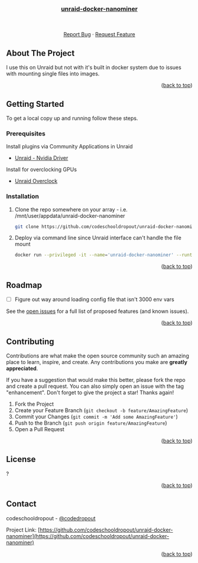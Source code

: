 <div align="center">
  <a href="https://github.com/codeschooldropout/unraid-docker-nanominer">
    <h3 align="center">unraid-docker-nanominer</h3>
  </a>

  <p align="center">
    <br />
    <br />
    <a href="https://github.com/codeschooldropout/unraid-nvidia-overclock/issues">Report Bug</a>
    ·
    <a href="https://github.com/codeschooldropout/unraid-nvidia-overclock/issues">Request Feature</a>
  </p>
</div>

<!-- ABOUT THE PROJECT -->
## About The Project

I use this on Unraid but not with it's built in docker system due to issues with mounting single files into images.

<p align="right">(<a href="#top">back to top</a>)</p>

<!-- GETTING STARTED -->
## Getting Started

To get a local copy up and running follow these steps.

### Prerequisites

Install plugins via Community Applications in Unraid

* [Unraid - Nvidia Driver](https://forums.unraid.net/topic/98978-plugin-nvidia-driver/)

Install for overclocking GPUs

* [Unraid Overclock](https://github.com/codeschooldropout/unraid-nvidia-overclock)

### Installation

1. Clone the repo somewhere on your array - i.e. /mnt/user/appdata/unraid-docker-nanominer

   ```sh
   git clone https://github.com/codeschooldropout/unraid-docker-nanominer.git
   ```

2. Deploy via command line since Unraid interface can't handle the file mount

    ```sh
    docker run --privileged -it --name='unraid-docker-nanominer' --runtime=nvidia -p '8081:8081' -v ${PWD}/config_satori_merged.ini:/nanominer/config.ini codeschooldropout/unraid-docker-nanominer
    ```

<p align="right">(<a href="#top">back to top</a>)</p>

<!-- ROADMAP -->
## Roadmap

* [ ] Figure out way around loading config file that isn't 3000 env vars

See the [open issues](https://github.com/codeschooldropout/unraid-docker-nanominer) for a full list of proposed features (and known issues).

<p align="right">(<a href="#top">back to top</a>)</p>

<!-- CONTRIBUTING -->
## Contributing

Contributions are what make the open source community such an amazing place to learn, inspire, and create. Any contributions you make are **greatly appreciated**.

If you have a suggestion that would make this better, please fork the repo and create a pull request. You can also simply open an issue with the tag "enhancement".
Don't forget to give the project a star! Thanks again!

1. Fork the Project
2. Create your Feature Branch (`git checkout -b feature/AmazingFeature`)
3. Commit your Changes (`git commit -m 'Add some AmazingFeature'`)
4. Push to the Branch (`git push origin feature/AmazingFeature`)
5. Open a Pull Request

<p align="right">(<a href="#top">back to top</a>)</p>

<!-- LICENSE -->
## License

?

<p align="right">(<a href="#top">back to top</a>)</p>

<!-- CONTACT -->
## Contact

codeschooldropout - [@codedropout](https://twitter.com/codedropout)

Project Link: [https://github.com/codeschooldropout/unraid-docker-nanominer](https://github.com/codeschooldropout/unraid-docker-nanominer)

<p align="right">(<a href="#top">back to top</a>)</p>
